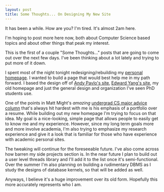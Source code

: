 ```yaml
---
layout: post
title: Some Thoughts... On Designing My New Site
---
```


It has been a while. How are you? I'm tired. It's almost 2am here.

I'm hoping to post more here now, both about Computer Science based topics and about other things that peak my interest.

This is the first of a couple "Some Thoughts..." posts that are going to come out over the next few days. I've been thinking about a lot lately and trying to put more of it down.

I spent most of the night tonight redesigning/rebuilding my [personal homepage](http://www.elijahgrubb.com). I wanted to build a page that would best help me in my path forward. I based the design off of [Andy Pavlo's site](http://www.cs.cmu.edu/~pavlo/), [Edward Yang's site](http://ezyang.com/), my old homepage and just the general design and organization I've seen PhD students use.

One of the points in Matt Might's *amazing* [undergrad CS major advice column](http://matt.might.net/articles/what-cs-majors-should-know/) that's always hit hardest with me is his emphasis of a portfolio over a resume. While building out my new homepage I'm trying to focus on that idea. My goal is a nice-looking, simple page that allows people to easily get to know me and my experience. However, since my long term goals more and more involve academia, I'm also trying to emphasize my research experience and give it a look that is familiar for those who have experience with academic personal sites.

The tweaking will continue for the foreseeable future. I've also come across how barren my side projects section is. In the near future I plan to build out a user level threads library and I'll add it to the list once it's semi-functional. Over the summer I'm also planning on building a rudimentary DBMS as I study the designs of database kernels, so that will be added as well.

Anyways, I believe it's a huge improvement over its old form. Hopefully this more accurately represents who I am.